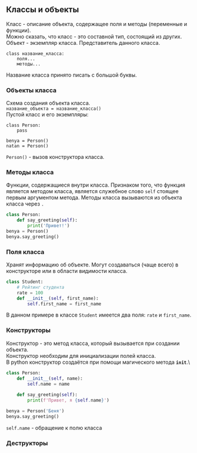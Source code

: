 ## Классы и объекты

Класс - описание объекта, содержащее поля и методы (переменные и функции).\
Можно сказать, что класс - это составной тип, состоящий из других.\
Объект - экземпляр класса. Представитель данного класса.

```
class название_класса:
    поля...
    методы...
```

Название класса принято писать с большой буквы.

### Объекты класса
Схема создания объекта класса.\
<code>название_объекта = название_класса()</code>\
Пустой класс и его экземпляры:
```
class Person:
    pass

benya = Person()
natan = Person()
```

<code>Person()</code> - вызов конструктора класса.

### Методы класса
Функции, содержащиеся внутри класса. Признаком того, что функция является методом класса, является служебное слово <code>self</code> стоящее первым аргументом метода.
Методы класса вызываются из объекта класса через <code>.</code>
```python
class Person:
    def say_greeting(self):
        print('Привет!')
benya = Person()
benya.say_greeting()
```

### Поля класса
Хранят информацию об объекте. Могут создаваться (чаще всего) в конструкторе или в области видимости класса.
```python
class Student:
    # Рейтинг студента
    rate = 100
    def __init__(self, first_name):
        self.first_name = first_name
```
В данном примере в классе <code>Student</code> имеется два поля: <code>rate</code> и <code>first_name</code>.

### Конструкторы

Конструктор - это метод класса, который вызывается при создании объекта.\
Конструктор необходим для инициализации полей класса.\
В python конструктор создаётся при помощи магического метода <code>__init__</code>.\

```python
class Person:
    def __init__(self, name):
        self.name = name
        
    def say_greeting(self):
        print(f'Привет, я {self.name}')

benya = Person('Беня')
benya.say_greeting()
```
<code>self.name</code> - обращение к полю класса

### Деструкторы
